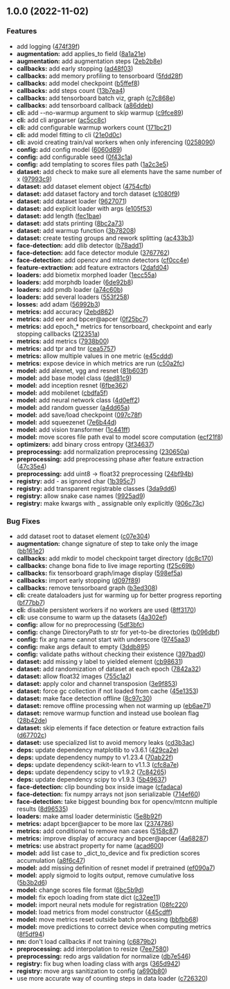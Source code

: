 ## 1.0.0 (2022-11-02)


### Features

* add logging ([474f39f](https://github.com/ndido98/revelio/commit/474f39f0419ef88282a4a7e3d89a387a56dd1d56))
* **augmentation:** add applies_to field ([8a1a21e](https://github.com/ndido98/revelio/commit/8a1a21e03ffd56b6f73fdd5d4cbf4d032a827e06))
* **augmentation:** add augmentation steps ([2eb2b8e](https://github.com/ndido98/revelio/commit/2eb2b8ef0e48c6ac8f7c75f05f13ed1f4822713f))
* **callbacks:** add early stopping ([ad48f03](https://github.com/ndido98/revelio/commit/ad48f033de95f635d82dd12a5f9e1a9e2e94af2f))
* **callbacks:** add memory profiling to tensorboard ([5fdd28f](https://github.com/ndido98/revelio/commit/5fdd28fc8a7832f0114472c8d217d7cbee50a384))
* **callbacks:** add model checkpoint ([b5ffef8](https://github.com/ndido98/revelio/commit/b5ffef815de8d4043d86e02915edfdfc7b04afeb))
* **callbacks:** add steps count ([13b7ea4](https://github.com/ndido98/revelio/commit/13b7ea49b7e972dc2971f8cacac6f2417e105b07))
* **callbacks:** add tensorboard batch viz, graph ([c7c868e](https://github.com/ndido98/revelio/commit/c7c868e06c396fdcdcca074786e34484b700bc3f))
* **callbacks:** add tensorboard callback ([a86ddeb](https://github.com/ndido98/revelio/commit/a86ddeb9b254455a149dedca8ba3ec5f5bff5c6d))
* **cli:** add --no-warmup argument to skip warmup ([c9fce89](https://github.com/ndido98/revelio/commit/c9fce895a816cdde4d23be98439ef67c84b90716))
* **cli:** add cli argparser ([ac5cc8c](https://github.com/ndido98/revelio/commit/ac5cc8c242b1539d9e28ce3e0033ecb7c3047fa1))
* **cli:** add configurable warmup workers count ([171bc21](https://github.com/ndido98/revelio/commit/171bc212ce04b751a97f04774326c52f37dfc1f0))
* **cli:** add model fitting to cli ([21e0d0c](https://github.com/ndido98/revelio/commit/21e0d0c61cc6888a9885355424341af7a299daa3))
* **cli:** avoid creating train/val workers when only inferencing ([0258090](https://github.com/ndido98/revelio/commit/0258090a27b34ecf1f80f90d79340e792d2ba4d5))
* **config:** add config model ([6060d89](https://github.com/ndido98/revelio/commit/6060d8900a36113a413f95ee3f05265b06f6b7c5))
* **config:** add configurable seed ([0f43c1a](https://github.com/ndido98/revelio/commit/0f43c1a2be2d7c97f425ce885e80dffadd0ed38a))
* **config:** add templating to scores files path ([1a2c3e5](https://github.com/ndido98/revelio/commit/1a2c3e56352ad056c57888212be1e28e3caded76))
* **dataset:** add check to make sure all elements have the same number of x ([97993c9](https://github.com/ndido98/revelio/commit/97993c9c046dfe7ed3efe410d892a1112ebb40fa))
* **dataset:** add dataset element object ([4754cfb](https://github.com/ndido98/revelio/commit/4754cfbff0323519708617eecce8bba5adc9b5be))
* **dataset:** add dataset factory and torch dataset ([c1080f9](https://github.com/ndido98/revelio/commit/c1080f918ad7d8fb8372cd498e63e04924a7dca8))
* **dataset:** add dataset loader ([9627071](https://github.com/ndido98/revelio/commit/962707158978e086f1d2325bb5d524f390c7e800))
* **dataset:** add explicit loader with args ([e105f53](https://github.com/ndido98/revelio/commit/e105f534561dd32b6cfd95521a38598bcc670013))
* **dataset:** add length ([fec1bae](https://github.com/ndido98/revelio/commit/fec1bae861a5f447f329e7603e1cdc4c4223fd9f))
* **dataset:** add stats printing ([8bc2a73](https://github.com/ndido98/revelio/commit/8bc2a73598bd48ccc1a8e400a06c1092b5d400d8))
* **dataset:** add warmup function ([3b78208](https://github.com/ndido98/revelio/commit/3b78208607b743e94182d1f9bab00588957b6c9e))
* **dataset:** create testing groups and rework splitting ([ac433b3](https://github.com/ndido98/revelio/commit/ac433b3479bc2295d4f60827490b34be6c1b4bfc))
* **face-detection:** add dlib detector ([b78add1](https://github.com/ndido98/revelio/commit/b78add17480c7f0fe88b77e1265b65e5d96d7649))
* **face-detection:** add face detector module ([3767762](https://github.com/ndido98/revelio/commit/37677620e628ae63ff2212fa301800f3a08c4965))
* **face-detection:** add opencv and mtcnn detectors ([cf0cc4e](https://github.com/ndido98/revelio/commit/cf0cc4ed773ab01ff6524c9d5d1e46cb92556eea))
* **feature-extraction:** add feature extractors ([2dafd04](https://github.com/ndido98/revelio/commit/2dafd04f09386b631476a173dbddae69a74e49d3))
* **loaders:** add biometix morphed loader ([1ecc55a](https://github.com/ndido98/revelio/commit/1ecc55a2a7315bbe9231bbf6107f5aa85b172117))
* **loaders:** add morphdb loader ([6de92b8](https://github.com/ndido98/revelio/commit/6de92b8cd85776d68e489d5c788e5cd3eae8f4d1))
* **loaders:** add pmdb loader ([a74c60b](https://github.com/ndido98/revelio/commit/a74c60b5cfc6c53eb6863d6a41c9d57b39d89c4e))
* **loaders:** add several loaders ([553f258](https://github.com/ndido98/revelio/commit/553f258ef16a7bcec51a33261642670a38f5fd7b))
* **losses:** add adam ([56992b3](https://github.com/ndido98/revelio/commit/56992b38950b15c62e4612c10964376e9d0b8aeb))
* **metrics:** add accuracy ([2ebd862](https://github.com/ndido98/revelio/commit/2ebd8627d59d2da443a1ba8a062446265b4cda29))
* **metrics:** add eer and bpcer@apcer ([0f25bc7](https://github.com/ndido98/revelio/commit/0f25bc7d0cdb2012d0174bfb46a08e0867832932))
* **metrics:** add epoch_* metrics for tensorboard, checkpoint and early stopping callbacks ([212351a](https://github.com/ndido98/revelio/commit/212351a4d77dda8019a18df146e7e76447e5752d))
* **metrics:** add metrics ([7938b00](https://github.com/ndido98/revelio/commit/7938b00cd05893917ccd50cf2d7256a24ef0cd0a))
* **metrics:** add tpr and tnr ([cea5757](https://github.com/ndido98/revelio/commit/cea5757b50125c52a0dc8b2233d488db9125a859))
* **metrics:** allow multiple values in one metric ([e45cddd](https://github.com/ndido98/revelio/commit/e45cdddfe90d8df04b07e7802f94d4d43be0cb21))
* **metrics:** expose device in which metrics are run ([c50a2fc](https://github.com/ndido98/revelio/commit/c50a2fca2121d38ce79ea61470fa0502dd208971))
* **model:** add alexnet, vgg and resnet ([81b603f](https://github.com/ndido98/revelio/commit/81b603f416a34f2f5992991b00ca82a625500385))
* **model:** add base model class ([ded81c9](https://github.com/ndido98/revelio/commit/ded81c99ee86dc3c14cdcc2e9ef91a34c58ab616))
* **model:** add inception resnet ([6fbe362](https://github.com/ndido98/revelio/commit/6fbe362be4cf239493fb3d81b2e84e077ebd138b))
* **model:** add mobilenet ([cbdfa5f](https://github.com/ndido98/revelio/commit/cbdfa5f08399a00ccd0138bbf711739d89623eba))
* **model:** add neural network class ([4d0eff2](https://github.com/ndido98/revelio/commit/4d0eff24ee32d00b596c9eb6c946050eb9f7cccb))
* **model:** add random guesser ([a4dd65a](https://github.com/ndido98/revelio/commit/a4dd65af3320236aa55e75075b9584c2d50b581d))
* **model:** add save/load checkpoint ([097c78f](https://github.com/ndido98/revelio/commit/097c78f8c95a580926981394bbe337beb8a3ea0f))
* **model:** add squeezenet ([7e6b44d](https://github.com/ndido98/revelio/commit/7e6b44d36b213ca707485081114a26d0a874c825))
* **model:** add vision transformer ([1c441ff](https://github.com/ndido98/revelio/commit/1c441ff96bf0d1a46d272db69448ef03c0ac1eda))
* **model:** move scores file path eval to model score computation ([ecf21f8](https://github.com/ndido98/revelio/commit/ecf21f8f78db1f0486ea25ab41d19bb6f00973e9))
* **optimizers:** add binary cross entropy ([3f34637](https://github.com/ndido98/revelio/commit/3f34637f69590899a59c278d622921f6c72be8d8))
* **preprocessing:** add normalization preprocessing ([230650a](https://github.com/ndido98/revelio/commit/230650a04a05578a936f2c43aac0635272dce6b9))
* **preprocessing:** add preprocessing phase after feature extraction ([47c35e4](https://github.com/ndido98/revelio/commit/47c35e448d109a23579684672d597188fe6ea249))
* **preprocessing:** add uint8 -> float32 preprocessing ([24bf94b](https://github.com/ndido98/revelio/commit/24bf94b3cea4ba6faba5a606d1dd50cc87fe8510))
* **registry:** add - as ignored char ([1b395c7](https://github.com/ndido98/revelio/commit/1b395c71bc9aa354717f4be20a87414cf227b0dd))
* **registry:** add transparent registrable classes ([3da9dd6](https://github.com/ndido98/revelio/commit/3da9dd690c4010619611c1f11f024b9cee423912))
* **registry:** allow snake case names ([9925ad9](https://github.com/ndido98/revelio/commit/9925ad92b98e13c3ba24d210871547e885f23109))
* **registry:** make kwargs with _ assignable only explicitly ([906c73c](https://github.com/ndido98/revelio/commit/906c73ccecf3814d059ec9a28c0ebb4ce0d95cdf))


### Bug Fixes

* add dataset root to dataset element ([c07e304](https://github.com/ndido98/revelio/commit/c07e3045701e72a80be2b45cb69f98161d44a0ec))
* **augmentation:** change signature of step to take only the image ([bb161e2](https://github.com/ndido98/revelio/commit/bb161e25cd66c0984a4f41586fd04f9ac382c827))
* **callbacks:** add mkdir to model checkpoint target directory ([dc8c170](https://github.com/ndido98/revelio/commit/dc8c170ceb0c00048fa729c670f674ab02a63a0f))
* **callbacks:** change bona fide to live image reporting ([f25c69b](https://github.com/ndido98/revelio/commit/f25c69b7d05ce7caab8f79c4cb44ef6eefc65d71))
* **callbacks:** fix tensorboard graph/image display ([598ef5a](https://github.com/ndido98/revelio/commit/598ef5a9cb0d8f8141df76417dede7b26beb19bb))
* **callbacks:** import early stopping ([d097f89](https://github.com/ndido98/revelio/commit/d097f89191c01be542b57b24c3c01941ed4daea2))
* **callbacks:** remove tensorboard graph ([b3ed308](https://github.com/ndido98/revelio/commit/b3ed308429fe4646f99e39c84eecac13128e37f8))
* **cli:** create dataloaders just for warming up for better progress reporting ([bf77bb7](https://github.com/ndido98/revelio/commit/bf77bb74a1171dd0b13bb5f9154e7957bb10385c))
* **cli:** disable persistent workers if no workers are used ([8ff3170](https://github.com/ndido98/revelio/commit/8ff3170e3db4856414499b638d5bbbe2fb903969))
* **cli:** use consume to warm up the datasets ([4a302ef](https://github.com/ndido98/revelio/commit/4a302eff0256f8e52cb9f5476690bec968cd9ea1))
* **config:** allow for no preprocessing ([5df3bfc](https://github.com/ndido98/revelio/commit/5df3bfc382fd3369b110af38fbdd1d6296a7da43))
* **config:** change DirectoryPath to str for yet-to-be directories ([b096dbf](https://github.com/ndido98/revelio/commit/b096dbf96256e83442eddddbc29274ba78b37958))
* **config:** fix arg name cannot start with underscore ([9745aa3](https://github.com/ndido98/revelio/commit/9745aa3aaa77f4abd9155fc49143bb9d14813ee9))
* **config:** make args default to empty ([3ddb895](https://github.com/ndido98/revelio/commit/3ddb895c06b4a3e2af8d13b68e0449424fceb871))
* **config:** validate paths without checking their existence ([397bad0](https://github.com/ndido98/revelio/commit/397bad0b0a5fb8761a8ae91ab6fe33d407aa89f3))
* **dataset:** add missing y label to yielded element ([cb98631](https://github.com/ndido98/revelio/commit/cb986312a6d561a1e0921245ecb2720ebf1c4ff0))
* **dataset:** add randomization of dataset at each epoch ([7842a32](https://github.com/ndido98/revelio/commit/7842a32c56ea6b11e5d90ef158c799413093f334))
* **dataset:** allow float32 images ([755c1a2](https://github.com/ndido98/revelio/commit/755c1a2087d6571703ad8a27d07ae29ed644512a))
* **dataset:** apply color and channel transposion ([3e9f853](https://github.com/ndido98/revelio/commit/3e9f8532b15446d19bd8334d8f663ee6507405b4))
* **dataset:** force gc collection if not loaded from cache ([45e1353](https://github.com/ndido98/revelio/commit/45e1353ebf3cd0951523b6d99af401131ef39b69))
* **dataset:** make face detection offline ([8c97c30](https://github.com/ndido98/revelio/commit/8c97c306254b627d2a70f938262b6322427589cf))
* **dataset:** remove offline processing when not warming up ([eb6ae71](https://github.com/ndido98/revelio/commit/eb6ae711c07575bb5332c88eadfb2932c98d9dd8))
* **dataset:** remove warmup function and instead use boolean flag ([28b42de](https://github.com/ndido98/revelio/commit/28b42de03367be8dda3d03b5ed2a5e1e95f33d8c))
* **dataset:** skip elements if face detection or feature extraction fails ([d67702c](https://github.com/ndido98/revelio/commit/d67702cfa8fae5431f54b5c3e99aa79fadfa0833))
* **dataset:** use specialized list to avoid memory leaks ([cd3b3ac](https://github.com/ndido98/revelio/commit/cd3b3ac93520a70ff1f506c4ee978f53e6938e87))
* **deps:** update dependency matplotlib to v3.6.1 ([429ca2e](https://github.com/ndido98/revelio/commit/429ca2efa27a80606d6f9aaf6ea766a28ea5a9d5))
* **deps:** update dependency numpy to v1.23.4 ([70ab22f](https://github.com/ndido98/revelio/commit/70ab22f5bb9528f56a3182e6a68ed6a31a2acd14))
* **deps:** update dependency scikit-learn to v1.1.3 ([cfc8a7e](https://github.com/ndido98/revelio/commit/cfc8a7e364f4cb74a6725d916a6f10b8a1fc64ed))
* **deps:** update dependency scipy to v1.9.2 ([7c84265](https://github.com/ndido98/revelio/commit/7c842659584eb4d9f9cd2f1ddd078b341ab90d2c))
* **deps:** update dependency scipy to v1.9.3 ([5b49637](https://github.com/ndido98/revelio/commit/5b49637aa85863b769378c4deb75c34221be37a8))
* **face-detection:** clip bounding box inside image ([cfadaca](https://github.com/ndido98/revelio/commit/cfadaca409610a3ce3f5c66183d1308b628a2b51))
* **face-detection:** fix numpy arrays not json serializable ([714ef60](https://github.com/ndido98/revelio/commit/714ef608d363cc059d6c0b484ff284b4f1498940))
* **face-detection:** take biggest bounding box for opencv/mtcnn multiple results ([8d96535](https://github.com/ndido98/revelio/commit/8d9653539377646dfdb879da06366dd861a6ab4e))
* **loaders:** make amsl loader deterministic ([5e8b92f](https://github.com/ndido98/revelio/commit/5e8b92f8c683022d6a3b4c43c17966f2b0dffc8d))
* **metrics:** adapt bpcer@apcer to be more lax ([2374786](https://github.com/ndido98/revelio/commit/23747862daf39c223c61c80833b9a76fd7eaf6fc))
* **metrics:** add conditional to remove nan cases ([5158c87](https://github.com/ndido98/revelio/commit/5158c877d7aee05cfb1ace30ae67844dcbce9347))
* **metrics:** improve display of accuracy and bpcer@apcer ([4a68287](https://github.com/ndido98/revelio/commit/4a68287dc543bf795a01854388b834acaf1795ef))
* **metrics:** use abstract property for name ([acad600](https://github.com/ndido98/revelio/commit/acad600e29305faf7f301dd6eb617a778b64e882))
* **model:** add list case to _dict_to_device and fix prediction scores accumulation ([a8f6c47](https://github.com/ndido98/revelio/commit/a8f6c473ea31bc204574887b67e6e444c817554e))
* **model:** add missing definition of resnet model if pretrained ([ef090a7](https://github.com/ndido98/revelio/commit/ef090a7266c9e486a10f284feafc8256b8b63d0f))
* **model:** apply sigmoid to logits output, remove cumulative loss ([5b3b2d6](https://github.com/ndido98/revelio/commit/5b3b2d648a4b34eb0971f93fce91cca0c8e2fb4d))
* **model:** change scores file format ([6bc5b9d](https://github.com/ndido98/revelio/commit/6bc5b9dd9612fd59ffe47469735b6ab963029cb8))
* **model:** fix epoch loading from state dict ([c32ee11](https://github.com/ndido98/revelio/commit/c32ee110d2e15df9d23f4a6432a862d9878b096d))
* **model:** import neural nets module for registration ([08fc220](https://github.com/ndido98/revelio/commit/08fc220ae58476c178ba53a49790b1f51dd0f46b))
* **model:** load metrics from model constructor ([445cdff](https://github.com/ndido98/revelio/commit/445cdff79350d215b054adb97a8ac0ce728dc93e))
* **model:** move metrics reset outside batch processing ([bbfbb68](https://github.com/ndido98/revelio/commit/bbfbb68c840bbf7c8689a5f9d2abca07764b3c61))
* **model:** move predictions to correct device when computing metrics ([8f5df94](https://github.com/ndido98/revelio/commit/8f5df948558fb83a7584e1ec3165156c8bc22801))
* **nn:** don't load callbacks if not training ([c6879b2](https://github.com/ndido98/revelio/commit/c6879b2c73b95d16c882f154eca972780ab1b872))
* **preprocessing:** add interpolation to resize ([7ee7580](https://github.com/ndido98/revelio/commit/7ee7580dd5d31bdaf3b313d69ead99baedd14654))
* **preprocessing:** redo args validation for normalize ([db7e546](https://github.com/ndido98/revelio/commit/db7e546026279d72cdc5e5d9cbb71a3fd236fa5c))
* **registry:** fix bug when loading class with args ([365d942](https://github.com/ndido98/revelio/commit/365d94252ef93efed62147f68c9a7432b10fd9a8))
* **registry:** move args sanitization to config ([a690b80](https://github.com/ndido98/revelio/commit/a690b80b9c081aeef288ac8071bd6cada0b898a5))
* use more accurate way of counting steps in data loader ([c726320](https://github.com/ndido98/revelio/commit/c726320018c6e2d36e7bdc53d0feba1d8ee86a00))

